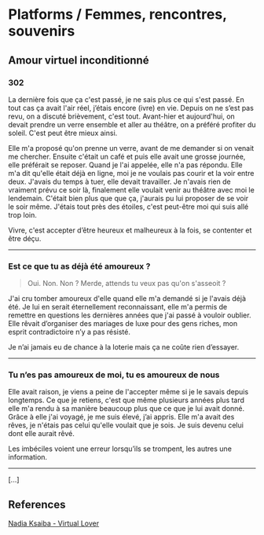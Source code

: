 # Platforms / Femmes, rencontres, souvenirs

## Amour virtuel inconditionné

### 302

La dernière fois que ça c'est passé, je ne sais plus ce qui s'est passé. En tout cas ça avait l'air réel, j’étais encore (ivre) en vie. Depuis on ne s’est pas revu, on a discuté brièvement, c'est tout. Avant-hier et aujourd'hui, on devait prendre un verre ensemble et aller au théâtre, on a préféré profiter du soleil. C'est peut être mieux ainsi. 

Elle m'a proposé qu'on prenne un verre, avant de me demander si on venait me chercher. Ensuite c'était un café et puis elle avait une grosse journée, elle préférait se reposer. Quand je l'ai appelée, elle n'a pas répondu. Elle m'a dit qu'elle était déjà en ligne, moi je ne voulais pas courir et la voir entre deux. J'avais du temps à tuer, elle devait travailler. Je n'avais rien de vraiment prévu ce soir là, finalement elle voulait venir au théâtre avec moi le lendemain. C'était bien plus que que ça, j'aurais pu lui proposer de se voir le soir même. J'étais tout près des étoiles, c'est peut-être moi qui suis allé trop loin.

Vivre, c'est accepter d’être heureux et malheureux à la fois, se contenter et être déçu. 


---

### Est ce que tu as déjà été amoureux ?

> Oui. Non. Non ? Merde, attends tu veux pas qu'on s'asseoit ?

J'ai cru tomber amoureux d'elle quand elle m'a demandé si je l'avais déjà été. Je lui en serait éternellement reconnaissant, elle m'a permis de remettre en questions les dernières années que j'ai passé à vouloir oublier.
Elle rêvait d’organiser des mariages de luxe pour des gens riches, mon esprit contradictoire n’y a pas résisté.

Je n’ai jamais eu de chance à la loterie mais ça ne coûte rien d’essayer.


---

### Tu n’es pas amoureux de moi, tu es amoureux de nous

Elle avait raison, je viens a peine de l'accepter même si je le savais depuis longtemps. Ce que je retiens, c'est que même plusieurs années plus tard elle m'a rendu à sa manière beaucoup plus que ce que je lui avait donné. Grâce à elle j'ai voyagé, je me suis élevé, j’ai appris. Elle m'a avait des rêves, je n'étais pas celui qu'elle voulait que je sois. Je suis devenu celui dont elle aurait rêvé.

Les imbéciles voient une erreur lorsqu’ils se trompent, les autres une information.


---

[...]

## References

[Nadia Ksaiba - Virtual Lover](https://www.youtube.com/watch?v=01zRPY9xEyk)
